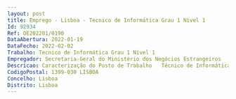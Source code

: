```yaml
--- 
layout: post
title: Emprego - Lisboa - Tecnico de Informática Grau 1 Nível 1
Id: 92934
Ref: OE202201/0190
DataAbertura: 2022-01-19
DataFecho: 2022-02-02
Trabalho: Tecnico de Informática Grau 1 Nível 1
Empregador: Secretaria-Geral do Ministério dos Negócios Estrangeiros
Descricao: Caracterização do Posto de Trabalho   Técnico de Informática de HelpDesk ServiceDesk e Operação de Sistemas de apoio aos SPE’s (Serviços Periféricos Externos do MNE  Embaixadas, Consulados, Vice Consulados, etc.)   Prestar suporte (remotamente, via telefone e ou presencialmente) aos utilizadores do MNE nos SPE’s e determinar causas e soluções dos problemas em questão e ou encaminhar para uma segunda linha   Instalar, configurar e manter sistemas operativos e outras aplicações   Participar na implementação de procedimentos e criação da respetiva documentação, relacionados com a resolução dos problemas.
CodigoPostal: 1399-030 LISBOA
Concelho: Lisboa
Distrito: Lisboa
--- 
```

